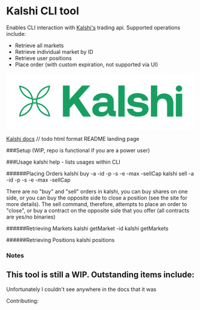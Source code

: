 # Kalshi CLI tool 

Enables CLI interaction with [Kalshi's](https://kalshi.com/home) trading api.
Supported operations include:
- Retrieve all markets
- Retrieve individual market by ID
- Retrieve user positions
- Place order (with custom expiration, not supported via UI)

![Alt text](./assets/logo.png)

[Kalshi docs](https://kalshi-public-docs.s3.amazonaws.com/KalshiAPI.html) 
// todo html format README landing page

###Setup
(WIP, repo is functional if you are a power user)

###Usage
    kalshi help - lists usages within CLI
    
######Placing Orders
    kalshi buy -a <amount> -id <marketId> -p <price> -s <side> -e <expiration> -max <maxCost> -sellCap <sellPositionCapped> 
    kalshi sell -a <amount> -id <marketId> -p <price> -s <side> -e <expiration> -max <maxCost> -sellCap <sellPositionCapped> 

There are no "buy" and "sell" orders in kalshi, you can buy shares on one side, or you can buy the opposite 
side to close a position (see the site for more details). The sell command, therefore, attempts to place an order to "close", 
or buy a contract on the opposite side that you offer (all contracts are yes/no binaries)

######Retrieving Markets
    kalshi getMarket -id <id>
    kalshi getMarkets
    

######Retrieving Positions
    kalshi positions

### Notes

This tool is still a WIP. Outstanding items include:
- 

Unfortunately I couldn't see anywhere in the docs that it was

Contributing:
